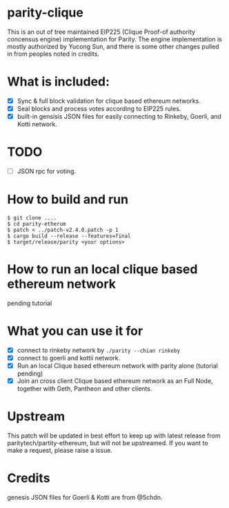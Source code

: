 # parity-clique

This is an out of tree maintained EIP225 (Clique Proof-of authority concensus engine) implementation for Parity. The engine implementation
is mostly authorized by Yucong Sun, and there is some other changes pulled in from peoples noted in credits.

# What is included:

- [X] Sync & full block validation for clique based ethereum networks.
- [X] Seal blocks and process votes according to EIP225 rules.
- [X] built-in gensisis JSON files for easily connecting to Rinkeby, Goerli, and Kotti network.

# TODO
- [ ] JSON rpc for voting.

# How to build and run
```
$ git clone ....
$ cd parity-etherum
$ patch < ../patch-v2.4.0.patch -p 1
$ cargo build --release --features=final
$ target/release/parity <your options>
```

# How to run an local clique based ethereum network
pending tutorial

# What you can use it for
- [X] connect to rinkeby network by ```./parity --chian rinkeby```
- [X] connect to goerli and kottii network.
- [X] Run an local Clique based ethereum network with parity alone (tutorial pending)
- [X] Join an cross client Clique based ethereum network as an Full Node, together with Geth, Pantheon and other clients.

# Upstream

This patch will be updated in best effort to keep up with latest release from paritytech/partity-ethereum, but will not be upstreamed.
If you want to make a request, please raise a issue.

# Credits

genesis JSON files for Goerli & Kotti are from @5chdn.
